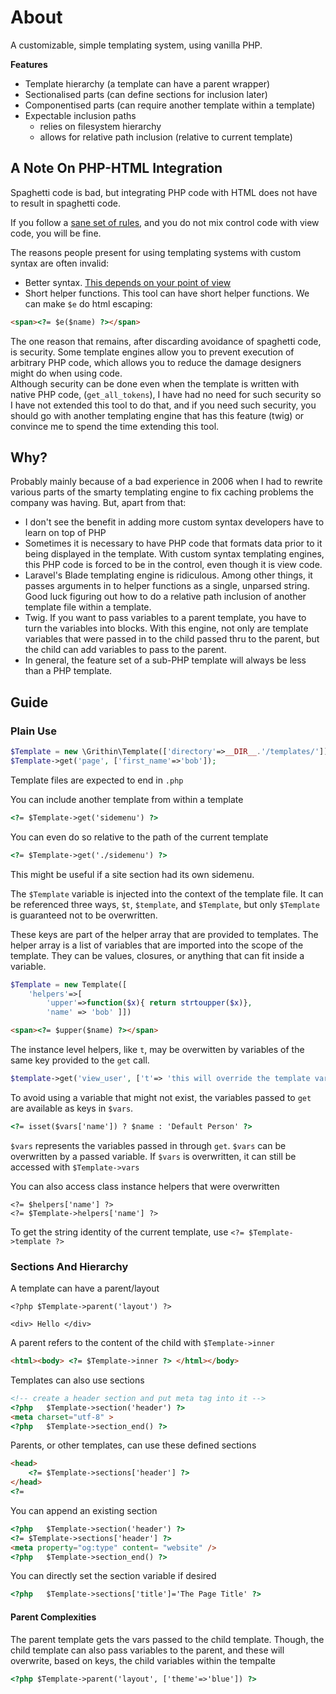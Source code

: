 # About
A customizable, simple templating system, using vanilla PHP.

__Features__
-	Template hierarchy (a template can have a parent wrapper)
-	Sectionalised parts (can define sections for inclusion later)
-	Componentised parts (can require another template within a template)
-	Expectable inclusion paths
	-	relies on filesystem hierarchy
	-	allows for relative path inclusion (relative to current template)

## A Note On PHP-HTML Integration
Spaghetti code is bad, but integrating PHP code with HTML does not have to result in spaghetti code.

If you follow a [sane set of rules](https://github.com/CLR-MO/standard-coding#html-integration), and you do not mix control code with view code, you will be fine.

The reasons people present for using templating systems with custom syntax are often invalid:
-	Better syntax.  [This depends on your point of view](https://github.com/CLR-MO/standard-coding#compairson-to-twig)
-	Short helper functions.
This tool can have short helper functions.  We can make `$e` do html escaping:
```html
<span><?= $e($name) ?></span>
```

The one reason that remains, after discarding avoidance of spaghetti code, is security.  Some template engines allow you to prevent execution of arbitrary PHP code, which allows you to reduce the damage designers might do when using code.  
Although security can be done even when the template is written with native PHP code, (`get_all_tokens`), I have had no need for such security so I have not extended this tool to do that, and if you need such security, you should go with another templating engine that has this feature (twig) or convince me to spend the time extending this tool.

## Why?
Probably mainly because of a bad experience in 2006 when I had to rewrite various parts of the smarty templating engine to fix caching problems the company was having.  But, apart from that:

-	I don't see the benefit in adding more custom syntax developers have to learn on top of PHP
-	Sometimes it is necessary to have PHP code that formats data prior to it being displayed in the template.   With custom syntax templating engines, this PHP code is forced to be in the control, even though it is view code.
-	Laravel's Blade templating engine is ridiculous.  Among other things, it passes arguments in to helper functions as a single, unparsed string.  Good luck figuring out how to do a relative path inclusion of another template file within a template.
-	Twig.  If you want to pass variables to a parent template, you have to turn the variables into blocks.  With this engine, not only are template variables that were passed in to the child passed thru to the parent, but the child can add variables to pass to the parent.
-	In general, the feature set of a sub-PHP template will always be less than a PHP template.




## Guide

### Plain Use

```php
$Template = new \Grithin\Template(['directory'=>__DIR__.'/templates/']);
$Template->get('page', ['first_name'=>'bob']);
```

Template files are expected to end in `.php`

You can include another template from within a template
```html
<?= $Template->get('sidemenu') ?>
```
You can even do so relative to the path of the current template

```html
<?= $Template->get('./sidemenu') ?>
```
This might be useful if a site section had its own sidemenu.

The `$Template` variable is injected into the context of the template file.  It can be referenced three ways, `$t`, `$template`, and `$Template`, but only `$Template` is guaranteed not to be overwritten.

These keys are part of the helper array that are provided to templates.  The helper array is a list of variables that are imported into the scope of the template.  They can be values, closures, or anything that can fit inside a variable.

```php
$Template = new Template([
	'helpers'=>[
		'upper'=>function($x){ return strtoupper($x)},
		'name' => 'bob'	]])
```
```html
<span><?= $upper($name) ?></span>
```

The instance level helpers, like `t`, may be overwitten by variables of the same key provided to the `get` call.

```php
$template->get('view_user', ['t'=> 'this will override the template variable for this template file inclusion'])
```

To avoid using a variable that might not exist, the variables passed to `get` are available as keys in `$vars`.
```html
<?= isset($vars['name']) ? $name : 'Default Person' ?>
```

`$vars` represents the variables passed in through `get`.  `$vars` can be overwritten by a passed variable.
If `$vars` is overwritten, it can still be accessed with `$Template->vars`

You can also access class instance helpers that were overwritten
```
<?= $helpers['name'] ?>
<?= $Template->helpers['name'] ?>
```

To get the string identity of the current template, use `<?= $Template->template ?>`



### Sections And Hierarchy
A template can have a parent/layout
```
<?php $Template->parent('layout') ?>

<div> Hello </div>
```

A parent refers to the content of the child with `$Template->inner`

```html
<html><body> <?= $Template->inner ?> </html></body>
```


Templates can also use sections

```html
<!-- create a header section and put meta tag into it -->
<?php	$Template->section('header') ?>
<meta charset="utf-8" >
<?php	$Template->section_end() ?>
```

Parents, or other templates, can use these defined sections
```html
<head>
	<?= $Template->sections['header'] ?>
</head>
<?=
```

You can append an existing section
```html
<?php	$Template->section('header') ?>
<?= $Template->sections['header'] ?>
<meta property="og:type" content= "website" />
<?php	$Template->section_end() ?>
```

You can directly set the section variable if desired
```html
<?php	$Template->sections['title']='The Page Title' ?>
```


#### Parent Complexities
The parent template gets the vars passed to the child template. Though, the child template can also pass variables to the parent, and these will overwrite, based on keys, the child variables within the tempalte
```html
<?php $Template->parent('layout', ['theme'=>'blue']) ?>
```


